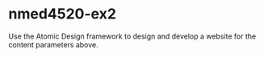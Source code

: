 # nmed4520-ex2
Use the Atomic Design framework to design and develop a website for the content parameters above. 
